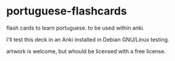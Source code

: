 portuguese-flashcards
=====================

flash cards to learn portuguese. to be used within anki.

I'll test this deck in an Anki installed in Debian GNU/Linux testing.

artwork is welcome, but whould be licensed with a free license.
